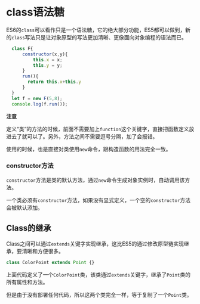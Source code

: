 # class语法糖

ES6的`class`可以看作只是一个语法糖，它的绝大部分功能，ES5都可以做到，新的`class`写法只是让对象原型的写法更加清晰、更像面向对象编程的语法而已。

```js
  class F{
      constructor(x,y){
          this.x = x;
          this.y = y;
      }
      run(){
        return this.x+this.y
      }
  }
  let f = new F(5,8);
  console.log(f.run());
```

**注意**

定义“类”的方法的时候，前面不需要加上`function`这个关键字，直接把函数定义放进去了就可以了。另外，方法之间不需要逗号分隔，加了会报错。

使用的时候，也是直接对类使用`new`命令，跟构造函数的用法完全一致。

### constructor方法

`constructor`方法是类的默认方法，通过`new`命令生成对象实例时，自动调用该方法。

一个类必须有`constructor`方法，如果没有显式定义，一个空的`constructor`方法会被默认添加。

## Class的继承

Class之间可以通过`extends`关键字实现继承，这比ES5的通过修改原型链实现继承，要清晰和方便很多。

```js
class ColorPoint extends Point {}
```

上面代码定义了一个`ColorPoint`类，该类通过`extends`关键字，继承了`Point`类的所有属性和方法。

但是由于没有部署任何代码，所以这两个类完全一样，等于复制了一个`Point`类。